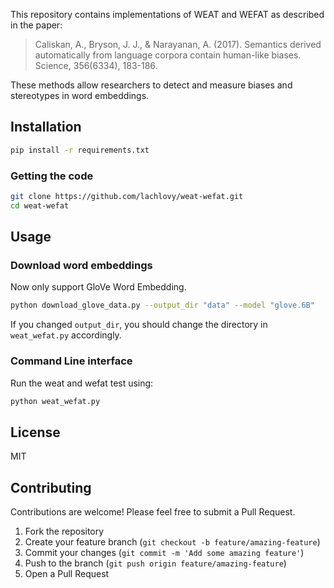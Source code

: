 This repository contains implementations of WEAT and WEFAT as described in the paper:

> Caliskan, A., Bryson, J. J., & Narayanan, A. (2017). Semantics derived automatically from language corpora contain human-like biases. Science, 356(6334), 183-186.

These methods allow researchers to detect and measure biases and stereotypes in word embeddings.

## Installation

```bash
pip install -r requirements.txt
```

### Getting the code

```bash
git clone https://github.com/lachlovy/weat-wefat.git
cd weat-wefat
```

## Usage

### Download word embeddings

Now only support GloVe Word Embedding.

```bash
python download_glove_data.py --output_dir "data" --model "glove.6B"
```

If you changed `output_dir`, you should change the directory in `weat_wefat.py` accordingly.


### Command Line interface

Run the weat and wefat test using:

```bash
python weat_wefat.py
```

## License

MIT

## Contributing

Contributions are welcome! Please feel free to submit a Pull Request.

1. Fork the repository
2. Create your feature branch (`git checkout -b feature/amazing-feature`)
3. Commit your changes (`git commit -m 'Add some amazing feature'`)
4. Push to the branch (`git push origin feature/amazing-feature`)
5. Open a Pull Request